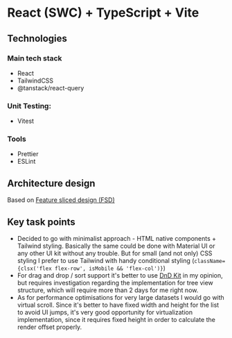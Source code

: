 # React (SWC) + TypeScript + Vite

## Technologies

### Main tech stack

- React
- TailwindCSS
- @tanstack/react-query

### Unit Testing:

- Vitest

### Tools
- Prettier
- ESLint

## Architecture design

Based on [Feature sliced design (FSD)](https://feature-sliced.design/)

## Key task points

- Decided to go with minimalist approach - HTML native components + Tailwind styling. Basically the same could be done with Material UI or any other UI kit without any trouble. But for small (and not only) CSS styling I prefer to use Tailwind with handy conditional styling (`className={clsx('flex flex-row', isMobile && 'flex-col')}`)
- For drag and drop / sort support it's better to use [DnD Kit](https://docs.dndkit.com/presets/sortable) in my opinion, but requires investigation regarding the implementation for tree view structure, which will require more than 2 days for me right now.
- As for performance optimisations for very large datasets I would go with virtual scroll. Since it's better to have fixed width and height for the list to avoid UI jumps, it's very good opportunity for virtualization implementation, since it requires fixed height in order to calculate the render offset properly.
